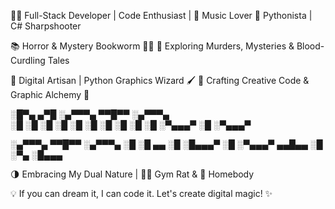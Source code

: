👨‍💻 Full-Stack Developer | Code Enthusiast | 🎵 Music Lover
🐍 Pythonista | C# Sharpshooter

📚 Horror & Mystery Bookworm 🕵️‍♂️ 
🔪 Exploring Murders, Mysteries & Blood-Curdling Tales

🔲 Digital Artisan | Python Graphics Wizard 🖌️
📐 Crafting Creative Code & Graphic Alchemy
🎨

 ░█▀▄ ▄▀█ ░▄▀▀▀▄ ▀▀█▀▀ ░▄▀▀▀▄                                                                   
 ░█ ░█ ░█ ░█  ░█  ░█   ░█  ░█
 ░█    ░█ ░▀▄▄▄▀  ░█   ░▀▄▄▄▀                                                                                                                                   

░▄▀▀▀▄ ▀▀█▀▀ ░▄▀▀▀▄ ░█                                                                                                                                       ░█ ▄▄   ░█   ░█▄▄▄▀ ░█                                                                                                                                       ░▀▄▄▄▀ ▄▄█▄▄ ░█ ░▀▄ ░█▄▄▄

🌗 Embracing My Dual Nature | 🏋️‍♂️ Gym Rat & 🏡 Homebody

💡 If you can dream it, I can code it. Let's create digital magic! ✨

